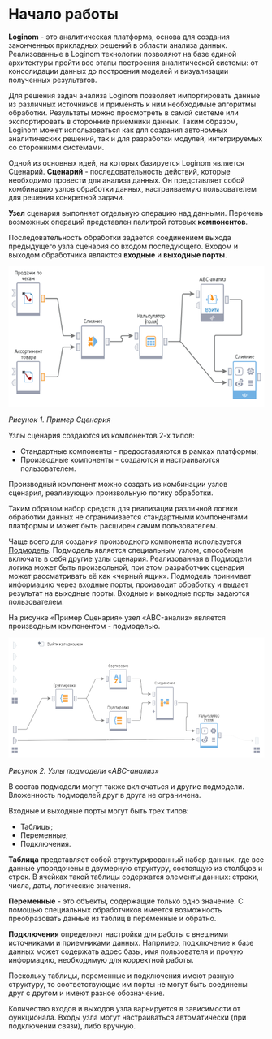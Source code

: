 # Начало работы

**Loginom** - это аналитическая платформа, основа для создания законченных прикладных решений в области анализа данных. Реализованные в Loginom технологии позволяют на базе единой архитектуры пройти все этапы построения аналитической системы: от консолидации данных до построения моделей и визуализации полученных результатов.

Для решения задач анализа Loginom позволяет импортировать данные из различных источников и применять к ним необходимые алгоритмы обработки. Результаты можно просмотреть в самой системе или экспортировать в сторонние приемники данных. Таким образом, Loginom может использоваться как для создания автономных аналитических решений, так и для разработки модулей, интегрируемых со сторонними системами.

Одной из основных идей, на которых базируется Loginom является Сценарий. **Сценарий** - последовательность действий, которые необходимо провести для анализа данных. Он представляет собой комбинацию узлов обработки данных, настраиваемую пользователем для решения конкретной задачи.

**Узел** сценария выполняет отдельную операцию над данными. Перечень возможных операций представлен палитрой готовых **компонентов**.

Последовательность обработки задается соединением выхода предыдущего узла сценария со входом последующего. Входом и выходом обработчика являются **входные** и **выходные порты**.

![Пример Сценария](../images/basic_concepts_1_1.png)

*Рисунок 1. Пример Сценария*

Узлы сценария создаются из компонентов 2-х типов:

* Стандартные компоненты - предоставляются в рамках платформы;
* Производные компоненты - создаются и настраиваются пользователем.

Производный компонент можно создать из комбинации узлов сценария, реализующих произвольную логику обработки.

Таким образом набор средств для реализации различной логики обработки данных не ограничивается стандартными компонентами платформы и может быть расширен самим пользователем.

Чаще всего для создания производного компонента используется [Подмодель](../processors/control/submodel.md). Подмодель является специальным узлом, способным включать в себя другие узлы сценария. Реализованная в Подмодели логика может быть произвольной, при этом разработчик сценария может рассматривать её как «черный ящик». Подмодель принимает информацию через входные порты, производит обработку и выдает результат на выходные порты. Входные и выходные порты задаются пользователем.

На рисунке «Пример Сценария» узел «ABC-анализ» является производным компонентом - подмоделью.

![Узлы подмодели «ABC-анализ»](../images/basic_concepts_1_2.png)

*Рисунок 2. Узлы подмодели «ABC-анализ»*

В состав подмодели могут также включаться и другие подмодели. Вложенность подмоделей друг в друга не ограничена.

Входные и выходные порты могут быть трех типов:

* Таблицы;
* Переменные;
* Подключения.

**Таблица** представляет собой структурированный набор данных, где все данные упорядочены в двумерную структуру, состоящую из столбцов и строк. В ячейках такой таблицы содержатся элементы данных: строки, числа, даты, логические значения.

**Переменные** - это объекты, содержащие только одно значение. С помощью специальных обработчиков имеется возможность преобразовать данные из таблиц в переменные и обратно.

**Подключения** определяют настройки для работы с внешними источниками и приемниками данных. Например, подключение к базе данных может содержать адрес базы, имя пользователя и прочую информацию, необходимую для корректной работы.

Поскольку таблицы, переменные и подключения имеют разную структуру, то соответствующие им порты не могут быть соединены друг с другом и имеют разное обозначение.

Количество входов и выходов узла варьируется в зависимости от функционала. Входы узла могут настраиваться автоматически (при подключении связи), либо вручную.
